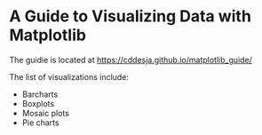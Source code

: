 # A Guide to Visualizing Data with Matplotlib

The guidie is located at https://cddesja.github.io/matplotlib_guide/

The list of visualizations include:

 - Barcharts
 - Boxplots
 - Mosaic plots
 - Pie charts
